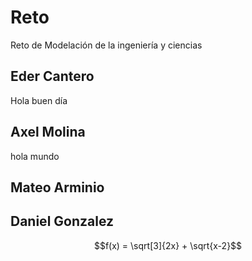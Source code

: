 # Reto
Reto de Modelación de la ingeniería y ciencias

## Eder Cantero
Hola buen día 
## Axel Molina
hola mundo
## Mateo Arminio

## Daniel Gonzalez 
$$f(x) = \sqrt[3]{2x} + \sqrt{x-2}$$ 